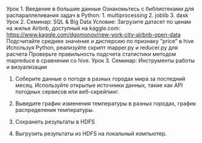 Урок 1. Введение в большие данные Ознакомьтесь с библиотеками для распараллеливания задач в Python: 1. multiprocessing 2. joblib 3. dask
Урок 2. Семинар: SQL & Big Data
Условие:
Загрузите датасет по ценам на жилье Airbnb, доступный на kaggle.com: https://www.kaggle.com/dgomonov/new-york-city-airbnb-open-data
Подсчитайте среднее значение и дисперсию по признаку ”price” в hive
Используя Python, реализуйте скрипт mapper.py и reducer.py для расчета
Проверьте правильность подсчета статистики методом mapreduce в сравнении со hive.
Урок 3. Семинар: Инструменты работы и визуализации
1. Соберите данные о погоде в разных городах мира за последний месяц. Используйте открытые источники данных, такие как API погодных сервисов или веб-скрейпинг.

2. Выведите график изменения температуры в разных городах, график распределения температуры.

3. Сохранить результаты в HDFS

4. Выгрузить результаты из HDFS на локальный компьютер.
